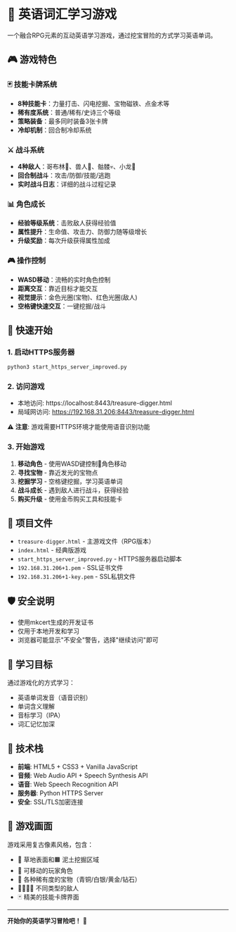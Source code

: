 # 🏺 英语词汇学习游戏

一个融合RPG元素的互动英语学习游戏，通过挖宝冒险的方式学习英语单词。

## 🎮 游戏特色

### 🃏 技能卡牌系统
- **8种技能卡**：力量打击、闪电挖掘、宝物磁铁、点金术等
- **稀有度系统**：普通/稀有/史诗三个等级
- **策略装备**：最多同时装备3张卡牌
- **冷却机制**：回合制冷却系统

### ⚔️ 战斗系统
- **4种敌人**：哥布林👺、兽人👹、骷髅💀、小龙🐉
- **回合制战斗**：攻击/防御/技能/逃跑
- **实时战斗日志**：详细的战斗过程记录

### 📊 角色成长
- **经验等级系统**：击败敌人获得经验值
- **属性提升**：生命值、攻击力、防御力随等级增长
- **升级奖励**：每次升级获得属性加成

### 🎮 操作控制
- **WASD移动**：流畅的实时角色控制
- **距离交互**：靠近目标才能交互
- **视觉提示**：金色光圈(宝物)、红色光圈(敌人)
- **空格键快速交互**：一键挖掘/战斗

## 🚀 快速开始

### 1. 启动HTTPS服务器
```bash
python3 start_https_server_improved.py
```

### 2. 访问游戏
- 本地访问: https://localhost:8443/treasure-digger.html
- 局域网访问: https://192.168.31.206:8443/treasure-digger.html

⚠️ **注意**: 游戏需要HTTPS环境才能使用语音识别功能

### 3. 开始游戏
1. **移动角色** - 使用WASD键控制🚀角色移动
2. **寻找宝物** - 靠近发光的宝物点
3. **挖掘学习** - 空格键挖掘，学习英语单词
4. **战斗成长** - 遇到敌人进行战斗，获得经验
5. **购买升级** - 使用金币购买工具和技能卡

## 📁 项目文件

- `treasure-digger.html` - 主游戏文件（RPG版本）
- `index.html` - 经典版游戏
- `start_https_server_improved.py` - HTTPS服务器启动脚本
- `192.168.31.206+1.pem` - SSL证书文件
- `192.168.31.206+1-key.pem` - SSL私钥文件

## 🛡️ 安全说明

- 使用mkcert生成的开发证书
- 仅用于本地开发和学习
- 浏览器可能显示"不安全"警告，选择"继续访问"即可

## 🎯 学习目标

通过游戏化的方式学习：
- 英语单词发音（语音识别）
- 单词含义理解
- 音标学习（IPA）
- 词汇记忆加深

## 🔧 技术栈

- **前端**: HTML5 + CSS3 + Vanilla JavaScript
- **音频**: Web Audio API + Speech Synthesis API
- **语音**: Web Speech Recognition API
- **服务器**: Python HTTPS Server
- **安全**: SSL/TLS加密连接

## 🎨 游戏画面

游戏采用复古像素风格，包含：
- 🌱 草地表面和🟫 泥土挖掘区域
- 🚀 可移动的玩家角色
- 💎 各种稀有度的宝物（青铜/白银/黄金/钻石）
- 👺👹💀🐉 不同类型的敌人
- 🃏 精美的技能卡牌界面

---

**开始你的英语学习冒险吧！** 🎉
